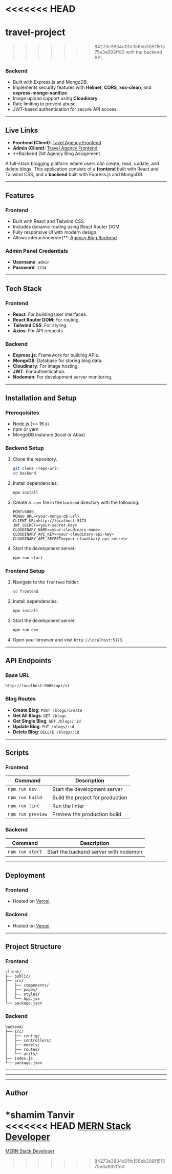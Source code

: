 <<<<<<< HEAD
=======
# travel-project
>>>>>>> 84273e3834d01fc156bb309f151575e3a992ffd0
 with the backend API.

### Backend
- Built with Express.js and MongoDB.
- Implements security features with **Helmet**, **CORS**, **xss-clean**, and **express-mongo-sanitize**.
- Image upload support using **Cloudinary**.
- Rate limiting to prevent abuse.
- JWT-based authentication for secure API access.

---

## Live Links

- **Frontend (Client)**: [ Tavel Agency  Frontend](https://travel-project-q5c5.vercel.app)  
- **Admin (Client)**: [ Travel Agency  Frontend](https://travel-project-q5c5.vercel.app/admin/login)  
- **Backend (S# Agency Blog Assignment

A full-stack blogging platform where users can create, read, update, and delete blogs. This application consists of a **frontend** built with React and Tailwind CSS, and a **backend** built with Express.js and MongoDB.

---

## Features

### Frontend
- Built with React and Tailwind CSS.
- Includes dynamic routing using React Router DOM.
- Fully responsive UI with modern design.
- Allows interactionerver)**: [Agency Blog Backend](https://agency-blog-assignment-45ke.vercel.app) 

### Admin Panel Credentials
- **Username**: `admin`  
- **Password**: `1234`  

---

## Tech Stack

### Frontend
- **React**: For building user interfaces.
- **React Router DOM**: For routing.
- **Tailwind CSS**: For styling.
- **Axios**: For API requests.

### Backend
- **Express.js**: Framework for building APIs.
- **MongoDB**: Database for storing blog data.
- **Cloudinary**: For image hosting.
- **JWT**: For authentication.
- **Nodemon**: For development server monitoring.

---

## Installation and Setup

### Prerequisites
- Node.js (>= 16.x)
- npm or yarn
- MongoDB instance (local or Atlas)

### Backend Setup
1. Clone the repository.
   ```bash
   git clone <repo-url>
   cd backend
   ```
2. Install dependencies:
   ```bash
   npm install
   ```
3. Create a `.env` file in the `backend` directory with the following:
   ```env
   PORT=5000
   MONGO_URL=<your-mongo-db-url>
   CLIENT_URL=http://localhost:5173
   JWT_SECRET=<your-secret-key>
   CLOUDINARY_NAME=<your-cloudinary-name>
   CLOUDINARY_API_KEY=<your-cloudinary-api-key>
   CLOUDINARY_API_SECRET=<your-cloudinary-api-secret>
   ```
4. Start the development server:
   ```bash
   npm run start
   ```

### Frontend Setup
1. Navigate to the `frontend` folder:
   ```bash
   cd frontend
   ```
2. Install dependencies:
   ```bash
   npm install
   ```
3. Start the development server:
   ```bash
   npm run dev
   ```
4. Open your browser and visit `http://localhost:5173`.

---

## API Endpoints

### Base URL
`http://localhost:5000/api/v1`

### Blog Routes
- **Create Blog**: `POST /blogs/create`
- **Get All Blogs**: `GET /blogs`
- **Get Single Blog**: `GET /blogs/:id`
- **Update Blog**: `PUT /blogs/:id`
- **Delete Blog**: `DELETE /blogs/:id`

---

## Scripts

### Frontend
| Command        | Description                   |
|----------------|-------------------------------|
| `npm run dev`  | Start the development server  |
| `npm run build`| Build the project for production |
| `npm run lint` | Run the linter                |
| `npm run preview` | Preview the production build |

### Backend
| Command        | Description                   |
|----------------|-------------------------------|
| `npm run start`  | Start the backend server with nodemon |

---

## Deployment

### Frontend
- Hosted on [Vercel](https://www.vercel.com/).

### Backend
- Hosted on [Vercel](https://vercel.com/).

---

## Project Structure

### Frontend
```backend/
client/
├── public/
├── src/
│   ├── components/
│   ├── pages/
│   ├── styles/
│   └── App.jsx
└── package.json
```

### Backend
```
backend/
├── src/
│   ├── config/
│   ├── controllers/
│   ├── models/
│   ├── routes/
│   └── utils/
├── index.js
└── package.json
```

---



---


---

## Author
***shamim Tanvir**  
<<<<<<< HEAD
[MERN Stack Developer](https://github.com/)
=======
[MERN Stack Developer](https://github.com/shamim07)
>>>>>>> 84273e3834d01fc156bb309f151575e3a992ffd0
